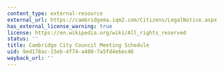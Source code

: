 ```yaml
---
content_type: external-resource
external_url: https://cambridgema.iqm2.com/Citizens/LegalNotice.aspx
has_external_license_warning: true
license: https://en.wikipedia.org/wiki/All_rights_reserved
status: ''
title: Cambridge City Council Meeting Schedule
uid: 9ed178ac-15eb-4f74-a480-7a5fd4e6ec46
wayback_url: ''
---
```

